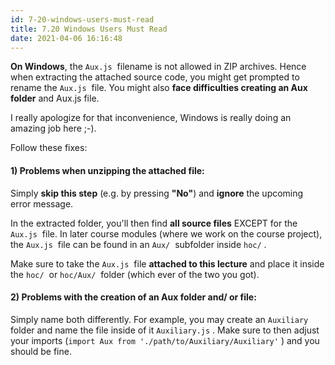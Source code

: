 ```yaml
---
id: 7-20-windows-users-must-read
title: 7.20 Windows Users Must Read
date: 2021-04-06 16:16:48
---
```


**On Windows**, the `Aux.js`  filename is not allowed in ZIP archives. Hence when extracting the attached source code, you might get prompted to rename the `Aux.js`  file. You might also **face difficulties creating an Aux folder** and Aux.js file.

I really apologize for that inconvenience, Windows is really doing an amazing job here ;-).

Follow these fixes:

#### **1) Problems when unzipping the attached file:**

Simply **skip this step** (e.g. by pressing **"No"**) and **ignore** the upcoming error message.

In the extracted folder, you'll then find **all source files** EXCEPT for the `Aux.js`  file. In later course modules (where we work on the course project), the `Aux.js`  file can be found in an `Aux/`  subfolder inside `hoc/` .

Make sure to take the `Aux.js`  file **attached to this lecture** and place it inside the `hoc/`  or `hoc/Aux/`  folder (which ever of the two you got).

#### **2) Problems with the creation of an Aux folder and/ or file:**

Simply name both differently. For example, you may create an `Auxiliary`  folder and name the file inside of it `Auxiliary.js` . Make sure to then adjust your imports (`import Aux from './path/to/Auxiliary/Auxiliary'` ) and you should be fine.

